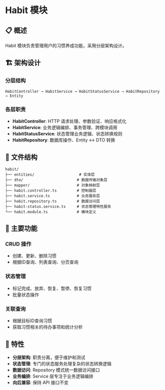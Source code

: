# Habit 模块

## 📋 概述

Habit 模块负责管理用户的习惯养成功能，采用分层架构设计。

## 🏗️ 架构设计

### 分层结构
```
HabitController → HabitService → HabitStatusService → HabitRepository → Entity
```

### 各层职责
- **HabitController**: HTTP 请求处理、参数验证、响应格式化
- **HabitService**: 业务逻辑编排、事务管理、跨模块调用
- **HabitStatusService**: 状态管理业务逻辑、状态转换规则
- **HabitRepository**: 数据库操作、Entity ↔ DTO 转换

## 📁 文件结构

```
habit/
├── entities/                    # 实体层
├── dto/                        # 数据传输对象层
├── mapper/                     # 对象映射层
├── habit.controller.ts         # 控制器层
├── habit.service.ts            # 业务服务层
├── habit.repository.ts         # 数据访问层
├── habit-status.service.ts     # 状态管理特性服务
└── habit.module.ts             # 模块定义
```

## 🔧 主要功能

### CRUD 操作
- 创建、更新、删除习惯
- 根据ID查询、列表查询、分页查询

### 状态管理
- 标记完成、放弃、恢复、暂停、恢复习惯
- 批量状态操作

### 关联查询
- 根据目标ID查询习惯
- 获取习惯相关的待办事项和统计分析

## 🚀 特性

- **分层架构**: 职责分离，便于维护和测试
- **状态管理**: 专门的状态服务处理复杂的状态转换逻辑
- **数据访问**: Repository 模式统一数据访问接口
- **业务编排**: Service 层专注于业务逻辑编排
- **向后兼容**: 保持 API 接口不变 